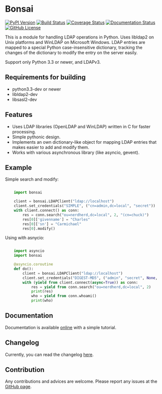 Bonsai
======

[![PyPI Version](https://img.shields.io/pypi/v/bonsai.svg?style=flat-square)](https://pypi.python.org/pypi/bonsai/)
[![Build Status](https://img.shields.io/travis/Noirello/bonsai/dev.svg?style=flat-square)](https://travis-ci.org/Noirello/bonsai)
[![Coverage Status](https://img.shields.io/codecov/c/github/Noirello/bonsai/dev.svg?style=flat-square)](https://codecov.io/github/Noirello/bonsai?branch=dev)
[![Documentation Status](https://readthedocs.org/projects/bonsai/badge/?version=latest&style=flat-square)](http://bonsai.readthedocs.org/en/latest/)
[![GitHub License](https://img.shields.io/badge/license-MIT-blue.svg?style=flat-square)](https://raw.githubusercontent.com/Noirello/bonsai/master/LICENSE)

This is a module for handling LDAP operations in Python. Uses libldap2 on Unix platforms and WinLDAP 
on Microsoft Windows. LDAP entries are mapped to a special Python case-insensitive dictionary,
tracking the changes of the dictionary to modify the entry on the server easily.

Support only Python 3.3 or newer, and LDAPv3. 

Requirements for building
-------------------------

- python3.3-dev or newer
- libldap2-dev
- libsasl2-dev


Features
--------

* Uses LDAP libraries (OpenLDAP and WinLDAP) written in C for faster processing.
* Simple pythonic design.
* Implements an own dictionary-like object for mapping LDAP entries that makes easier to add and modify them.
* Works with various asynchronous library (like asyncio, gevent).

Example
-------

Simple search and modify:

```python

    import bonsai

    client = bonsai.LDAPClient("ldap://localhost")
    client.set_credentials("SIMPLE", ("cn=admin,dc=local", "secret"))
    with client.connect() as conn:
        res = conn.search("ou=nerdherd,dc=local", 2, "(cn=chuck)")
        res[0]['givenname'] = "Charles"
        res[0]['sn'] = "Carmichael"
        res[0].modify()

```

Using with asnycio:

```python

    import asyncio
    import bonsai

    @asyncio.coroutine
    def do():
        client = bonsai.LDAPClient("ldap://localhost")
        client.set_credentials("DIGEST-MD5", ("admin", "secret", None, None))
        with (yield from client.connect(async=True)) as conn:
            res = yield from conn.search("ou=nerdherd,dc=local", 2)
            print(res)
            who = yield from conn.whoami()
            print(who)

```

Documentation
-------------

Documentation is available [online](http://bonsai.readthedocs.org/en/latest/) with a simple tutorial.

Changelog
---------

Currently, you can read the changelog [here](https://github.com/noirello/bonsai/blob/master/CHANGELOG.md). 

Contribution
------------

Any contributions and advices are welcome. Please report any issues at the [GitHub page](https://github.com/Noirello/bonsai/issues).
